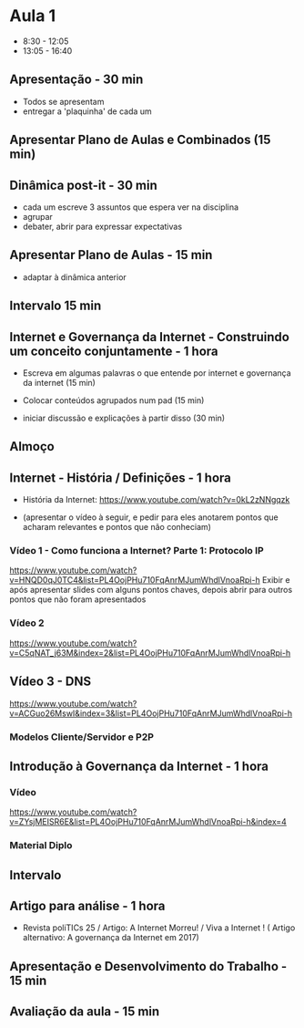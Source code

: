 # Aula 1

* 8:30 - 12:05
* 13:05 - 16:40

## Apresentação - 30 min
* Todos se apresentam
* entregar a 'plaquinha' de cada um

## Apresentar Plano de Aulas e Combinados (15 min)

## Dinâmica post-it - 30 min
* cada um escreve 3 assuntos que espera ver na disciplina
* agrupar
* debater, abrir para expressar expectativas

## Apresentar Plano de Aulas - 15 min
* adaptar à dinâmica anterior

## Intervalo 15 min

## Internet e Governança da Internet - Construindo um conceito conjuntamente - 1 hora

* Escreva em algumas palavras o que entende por internet e governança da internet (15 min)

* Colocar conteúdos agrupados num pad (15 min)


* iniciar discussão e explicações à partir disso (30 min)


## Almoço

## Internet - História / Definições - 1 hora

* História da Internet: https://www.youtube.com/watch?v=0kL2zNNgqzk


* (apresentar o vídeo à seguir, e pedir para eles anotarem pontos que acharam relevantes e pontos que não conheciam)

### Vídeo 1 - Como funciona a Internet? Parte 1: Protocolo IP
https://www.youtube.com/watch?v=HNQD0qJ0TC4&list=PL4OojPHu710FqAnrMJumWhdlVnoaRpi-h
Exibir e após apresentar slides com alguns pontos chaves, depois abrir para outros pontos que não foram apresentados


### Vídeo 2
https://www.youtube.com/watch?v=C5qNAT_j63M&index=2&list=PL4OojPHu710FqAnrMJumWhdlVnoaRpi-h

## Vídeo 3 - DNS
https://www.youtube.com/watch?v=ACGuo26MswI&index=3&list=PL4OojPHu710FqAnrMJumWhdlVnoaRpi-h

### Modelos Cliente/Servidor e P2P


## Introdução à Governança da Internet - 1 hora

### Vídeo
https://www.youtube.com/watch?v=ZYsjMEISR6E&list=PL4OojPHu710FqAnrMJumWhdlVnoaRpi-h&index=4

### Material Diplo

## Intervalo

## Artigo para análise - 1 hora

* Revista poliTICs 25 / Artigo: A Internet Morreu! / Viva a Internet !
( Artigo alternativo: A governança da Internet em 2017)

## Apresentação e Desenvolvimento do Trabalho - 15 min

## Avaliação da aula - 15 min
